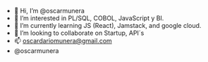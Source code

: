 - 👋 Hi, I’m @oscarmunera
- 👀 I’m interested in PL/SQL, COBOL, JavaScript y BI.
- 🌱 I’m currently learning JS (React), Jamstack, and google cloud.
- 💞️ I’m looking to collaborate on Startup, API´s
- 📫 oscardariomunera@gmail.com
- @oscarmunera

<!---
oscarmunera/oscarmunera is a ✨ special ✨ repository because its `README.md` (this file) appears on your GitHub profile.
You can click the Preview link to take a look at your changes.
--->
